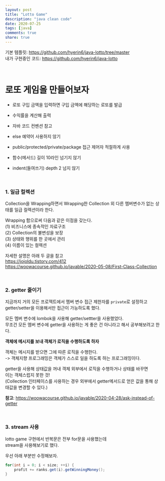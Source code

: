 ```yaml
---
layout: post
title: "Lotto Game"  
description: "java clean code"
date: 2020-07-25
tags: [java]
comments: true
share: true
---
```


기본 템플릿: <https://github.com/hyerin6/java-lotto/tree/master>    
내가 구현중인 코드: <https://github.com/hyerin6/java-lotto>    

<br />    

# 로또 게임을 만들어보자   

- 로또 구입 금액을 입력하면 구입 금액에 해당하는 로또를 발급  
  
- 수익률을 계산해 출력    

- 자바 코드 컨벤션 참고     

- else 예약어 사용하지 않기   

- public/protected/private/package 접근 제어자 적절하게 사용      

- 함수(메서드) 길이 10라인 넘기지 않기   

- indent(들여쓰기) depth 2 넘지 않기      

<br />    


### 1. 일급 컬렉션      

Collection을 Wrapping하면서 Wrapping한 Collection 외 다른 멤버변수가 없는 상태를 일급 컬렉션이라 한다.      
   
Wrapping 함으로써 다음과 같은 이점을 갖는다.       
(1) 비즈니스에 종속적인 자료구조              
(2) Collection의 불변성을 보장              
(3) 상태와 행위를 한 곳에서 관리              
(4) 이름이 있는 컬렉션               

자세한 설명은 아래 두 글을 참고               
<https://jojoldu.tistory.com/412>        
<https://woowacourse.github.io/javable/2020-05-08/First-Class-Collection>    

<br />    

### 2. getter 줄이기       

지금까지 거의 모든 프로젝트에서 멤버 변수 접근 제한자를 `private`로 설정하고    
getter/setter을 이용해서만 접근이 가능하도록 했다.      

모든 멤버 변수에 lombok을 사용해 getter/settter을 사용했었다.       
무조건 모든 멤버 변수에 getter을 사용하는 게 좋은 건 아니라고 해서 공부해보려고 한다.     


**객체에 메시지를 보내 객체가 로직을 수행하도록 하자**              

객체는 메시지를 받으면 그에 따른 로직을 수행한다.             
-> 객체지향 프로그래밍은 객체가 스스로 일을 하도록 하는 프로그래밍이다.                    

getter을 사용해 상태값을 꺼내 객체 외부에서 로직을 수행하거나 상태를 바꾸면     
이는 객체스럽지 못한 것!    
(Collection 인터페이스를 사용하는 경우 외부에서 getter메서드로 얻은 값을 통해 상태값을 변경할 수 있다.)   

**참고**: <https://woowacourse.github.io/javable/2020-04-28/ask-instead-of-getter>    

<br />     

### 3. stream 사용     

lotto game 구현에서 반복문은 전부 for문을 사용했는데   
stream을 사용해보기로 했다.   

우선 아래 부분만 수정해보자.   

```java    
for(int i = 0; i < size; ++i) {  
    profit += ranks.get(i).getWinningMoney();  
}  
```


